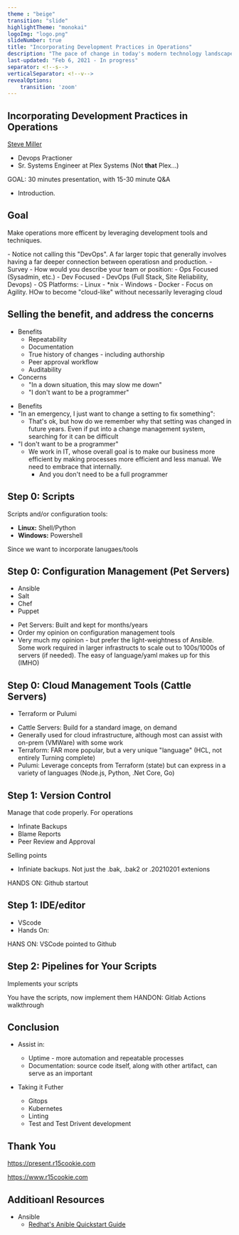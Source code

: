 ```yaml
---
theme : "beige"
transition: "slide"
highlightTheme: "monokai"
logoImg: "logo.png"
slideNumber: true
title: "Incorporating Development Practices in Operations"
description: "The pace of change in today's modern technology landscape can make meeting business expectations difficult.   Various tools and processes will be presented to help increase the ability for operations to meet those expectations while also maintaining availability and compliance targets."
last-updated: "Feb 6, 2021 - In progress"
separator: <!--s-->
verticalSeparator: <!--v-->
revealOptions:
    transition: 'zoom'
---
```


## Incorporating Development Practices in Operations

 [Steve Miller](https://www.r15cookie.com) 

- Devops Practioner
- Sr. Systems Engineer at Plex Systems (Not **that** Plex...)

<aside class="notes">

GOAL: 30 minutes presentation, with 15-30 minute Q&A

- Introduction.

</aside>

<!--s-->

## Goal

Make operations more efficent by leveraging development tools and techniques.

<aside class="notes">
  - Notice not calling this "DevOps".  A far larger topic that generally involves having a far deeper connection between operatiosn and production.
  - Survey
    - How would you describe your team or position:
      - Ops Focused (Sysadmin, etc.)
      - Dev Focused
      - DevOps (Full Stack, Site Reliability, Devops)
    - OS Platforms:
      - Linux
      - *nix
      - Windows
      - Docker
  - Focus on Agility.  HOw to become "cloud-like" without necessarily leveraging cloud

</aside>

<!--s-->

## Selling the benefit, and address the concerns

- Benefits
  - Repeatability
  - Documentation
  - True history of changes - including authorship
  - Peer approval workflow
  - Auditability
- Concerns
  - "In a down situation, this may slow me down"
  - "I don't want to be a programmer"

<aside class="notes">

- Benefits
- "In an emergency, I just want to change a setting to fix something": 
  - That's ok, but how do we remember why that setting was changed in future years.   Even if put into a change management system, searching for it can be difficult
- "I don't want to be a programmer"
  - We work in IT, whose overall goal is to make our business more efficient by making processes more efficient and less manual.   We need to embrace that internally. 
    - And you don't need to be a full programmer

</aside>

<!--s-->


## Step 0: Scripts

Scripts and/or configuration tools:

- **Linux:** Shell/Python
- **Windows:** Powershell


<aside class="notes">

Since we want to incorporate lanugaes/tools

</aside>

<!--v-->

## Step 0: Configuration Management (Pet Servers)

- Ansible
- Salt
- Chef
- Puppet

<aside class="notes">

- Pet Servers: Built and kept for months/years
- Order my opinion on configuration management tools
- Very much my opinion - but prefer the light-weightness of Ansible.  Some work required in larger infrastructs to scale out to 100s/1000s of servers (if needed).  The easy of language/yaml makes up for this (IMHO)

</aside>

<!--v-->

## Step 0: Cloud Management Tools (Cattle Servers)

- Terraform or Pulumi


<aside class="notes">

- Cattle Servers: Build for a standard image, on demand
- Generally used for cloud infrastructure, although most can assist with on-prem (VMWare) with some work
- Terraform: FAR more popular, but a very unique "language" (HCL, not entirely Turning complete)
- Pulumi: Leverage concepts from Terraform (state) but can express in a variety of languages (Node.js, Python, .Net Core, Go)

</aside>

<!--s-->

## Step 1: Version Control

Manage that code properly.  For operations

- Infinate Backups
- Blame Reports
- Peer Review and Approval

<aside class="notes">

Selling points

- Infiniate backups.  Not just the .bak, .bak2 or .20210201 extenions


HANDS ON: Github startout

</aside>

<!--v-->

## Step 1: IDE/editor

- VScode
- Hands On: 

<!--s-->

<aside class="notes">

HANS ON: VSCode pointed to Github

</aside>

<!--s-->

## Step 2: Pipelines for Your Scripts

Implements your scripts

<aside class="notes">

You have the scripts, now implement them
HANDON: Gitlab Actions walkthrough

</aside>



<!--s-->
## Conclusion

- Assist in:
  - Uptime - more automation and repeatable processes
  - Documentation: source code itself, along with other artifact, can serve as an important 

- Taking it Futher 
  - Gitops
  - Kubernetes
  - Linting
  - Test and Test Drivent development

<aside class="notes">

</aside>

<!--s-->

## Thank You

<https://present.r15cookie.com>

<https://www.r15cookie.com>

<!--v-->

## Additioanl Resources

- Ansible
  - [Redhat's Anible Quickstart Guide](https://www.redhat.com/sysadmin/ansible-quick-start)